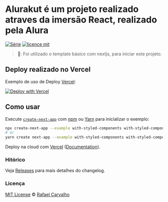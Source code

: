 # Alurakut é um projeto realizado atraves da imersão React, realizado pela Alura

[![Série](https://img.shields.io/badge/rafapcarvalho-Alurakut-blue)](https://github.com/rafapcarvalho/alurakut/)
[![licence mit](https://img.shields.io/github/license/rafapcarvalho/alurakut)](https://github.com/rafapcarvalho/alurakut/blob/master/LICENSE)

> 🚀: Foi utilizado o template básico com nextjs, para iniciar este projeto.


## Deploy realizado no Vercel

Exemplo de uso de Deploy [Vercel](https://vercel.com?utm_source=github&utm_medium=readme&utm_campaign=next-example):

[![Deploy with Vercel](https://vercel.com/button)](https://vercel.com/new/git/external?repository-url=https://github.com/vercel/next.js/tree/canary/examples/with-styled-components&project-name=with-styled-components&repository-name=with-styled-components)

## Como usar

Execute [`create-next-app`](https://github.com/vercel/next.js/tree/canary/packages/create-next-app) com [npm](https://docs.npmjs.com/cli/init) ou [Yarn](https://yarnpkg.com/lang/en/docs/cli/create/) para inicializar o exemplo:

```bash
npx create-next-app --example with-styled-components with-styled-components-app
# or
yarn create next-app --example with-styled-components with-styled-components-app
```

Deploy na cloud com [Vercel](https://vercel.com/new?utm_source=github&utm_medium=readme&utm_campaign=next-example) ([Documentation](https://nextjs.org/docs/deployment)).

### Hitórico
Veja [Releases](https://github.com/rafapcarvalho/alurakut/releases) para mais detalhes do changelog.

### Licença
[MIT License](https://github.com/rafapcarvalho/alurakut/blob/master/LICENSE) © [Rafael Carvalho](https://rafaoak.com/)

